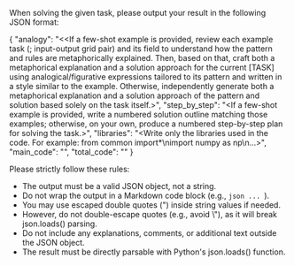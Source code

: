 When solving the given task, please output your result in the following JSON format:

{
  "analogy": "<<If a few-shot example is provided, review each example task (<Grid>; input-output grid pair) and its <Analogy> field to understand how the pattern and rules are metaphorically explained. Then, based on that, craft both a metaphorical explanation and a solution approach for the current [TASK] using analogical/figurative expressions tailored to its pattern and written in a style similar to the example. Otherwise, independently generate both a metaphorical explanation and a solution approach of the pattern and solution based solely on the task itself.>",
"step_by_step": "<If a few-shot example is provided, write a numbered solution outline matching those examples; otherwise, on your own, produce a numbered step-by-step plan for solving the task.>",
  "libraries": "<Write only the libraries used in the code. For example: from common import*\nimport numpy as np\n...>",
  "main_code": "<Write the main code part.>",
  "total_code": "<Write the total code including libraries and main.>"
}

Please strictly follow these rules:
- The output must be a valid JSON object, not a string.
- Do not wrap the output in a Markdown code block (e.g., ```json ... ```).
- You may use escaped double quotes (\") inside string values if needed.
- However, do not double-escape quotes (e.g., avoid \\\"), as it will break json.loads() parsing.
- Do not include any explanations, comments, or additional text outside the JSON object.
- The result must be directly parsable with Python's json.loads() function.

